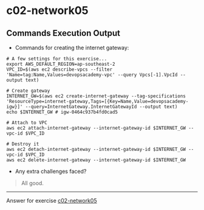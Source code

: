 # c02-network05

## Commands Execution Output

- Commands for creating the internet gateway:
```shell script
# A few settings for this exercise...
export AWS_DEFAULT_REGION=ap-southeast-2
VPC_ID=$(aws ec2 describe-vpcs --filter 'Name=tag:Name,Values=devopsacademy-vpc' --query Vpcs[-1].VpcId --output text)

# Create gateway
INTERNET_GW=$(aws ec2 create-internet-gateway --tag-specifications 'ResourceType=internet-gateway,Tags=[{Key=Name,Value=devopsacademy-igw}]' --query=InternetGateway.InternetGatewayId --output text)
echo $INTERNET_GW # igw-0464c937b4fd0cad5

# Attach to VPC
aws ec2 attach-internet-gateway --internet-gateway-id $INTERNET_GW --vpc-id $VPC_ID

# Destroy it
aws ec2 detach-internet-gateway --internet-gateway-id $INTERNET_GW --vpc-id $VPC_ID
aws ec2 delete-internet-gateway --internet-gateway-id $INTERNET_GW
```

- Any extra challenges faced?

> All good.

<!-- Don't change anything below this point-->
***
Answer for exercise [c02-network05](https://github.com/devopsacademyau/academy/blob/893381c6f0b69434d9e8597d3d4b1c17f9bc1371/classes/02class/exercises/c02-network05/README.md)